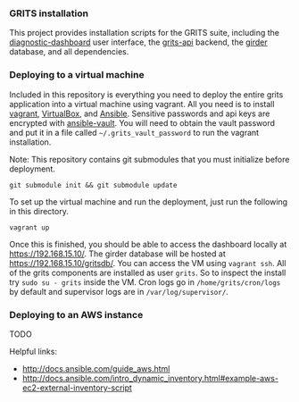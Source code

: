 ### GRITS installation

This project provides installation scripts for the GRITS suite, including the 
[diagnostic-dashboard](https://github.com/ecohealthalliance/diagnostic-dashboard) 
user interface, the [grits-api](https://github.com/ecohealthalliance/grits-api) 
backend, the [girder](https://github.com/girder/girder) database, and 
all dependencies.

### Deploying to a virtual machine

Included in this repository is everything you need to deploy the entire
grits application into a virtual machine using vagrant.  All you need
is to install [vagrant](https://www.vagrantup.com/),
[VirtualBox](https://www.virtualbox.org/), and [Ansible](http://www.ansible.com/).
Sensitive passwords and api keys are encrypted with [ansible-vault](http://docs.ansible.com/playbooks_vault.html).
You will need to obtain the vault password and put it in a file called
`~/.grits_vault_password` to run the vagrant installation.

Note: This repository contains git submodules that you must initialize before
deployment. 
```
git submodule init && git submodule update
```

To set up the virtual machine and run the deployment, just run the following
in this directory.
```
vagrant up
```

Once this is finished, you should be able to access the dashboard locally at
https://192.168.15.10/.  The girder database will be hosted at https://192.168.15.10/gritsdb/.
You can access the VM using `vagrant ssh`.  All of the grits components are
installed as user `grits`.  So to inspect the install try `sudo su - grits` inside the
VM.  Cron logs go in `/home/grits/cron/logs` by default and supervisor logs are in
`/var/log/supervisor/`.

### Deploying to an AWS instance

TODO

Helpful links:
 * http://docs.ansible.com/guide_aws.html
 * http://docs.ansible.com/intro_dynamic_inventory.html#example-aws-ec2-external-inventory-script
